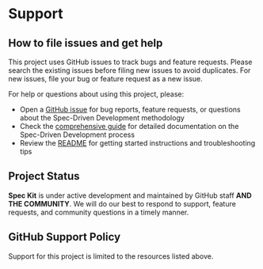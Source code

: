 # Support 

## How to file issues and get help

This project uses GitHub issues to track bugs and feature requests. Please search the existing issues before filing new issues to avoid duplicates. For new issues, file your bug or feature request as a new issue.

For help or questions about using this project, please:

- Open a [GitHub issue](https://github.com/NexusInnovation/nexkit/issues/new) for bug reports, feature requests, or questions about the Spec-Driven Development methodology
- Check the [comprehensive guide](./spec-driven.md) for detailed documentation on the Spec-Driven Development process
- Review the [README](./README.md) for getting started instructions and troubleshooting tips

## Project Status

**Spec Kit** is under active development and maintained by GitHub staff **AND THE COMMUNITY**. We will do our best to respond to support, feature requests, and community questions in a timely manner.

## GitHub Support Policy

Support for this project is limited to the resources listed above.
